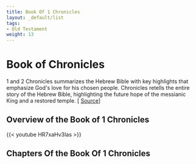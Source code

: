 ```yaml
---
title: Book Of 1 Chronicles
layout: _default/list
tags:
- Old Testament
weight: 13
---
```


# Book of Chronicles

1 and 2 Chronicles summarizes the Hebrew Bible with key highlights that emphasize God's love for his chosen people. Chronicles retells the entire story of the Hebrew Bible, highlighting the future hope of the messianic King and a restored temple. [ [Source](https://en.wikipedia.org/wiki/Books_of_Kings)]

## Overview of the Book of 1 Chronicles
{{< youtube HR7xaHv3Ias >}}

## Chapters Of the Book Of 1 Chronicles